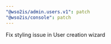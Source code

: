 ```yaml
---
"@wso2is/admin.users.v1": patch
"@wso2is/console": patch
---
```


Fix styling issue in User creation wizard
